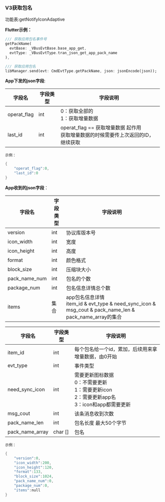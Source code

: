 ### V3获取包名


功能表:getNotifyIconAdaptive

**Flutter示例：**

```dart
/// 获取应用包名事件号
getPackName(
  evtBase: _VBusEvtBase.base_app_get,
  evtType: _VBusEvtType.tran_json_get_app_pack_name
),

/// 获取应用包名
libManager.send(evt: CmdEvtType.getPackName, json: jsonEncode(json));
```



**App下发的json字段**:

| 字段名      | 字段类型 | 字段说明                                                     |
| ----------- | -------- | ------------------------------------------------------------ |
| operat_flag | int      | 0：获取全部的<br />1：获取增量数据                           |
| last_id     | int      | operat_flag == 获取增量数据 起作用<br />获取增量数据的时候需要传上次返回的ID，继续获取 |

`示例：`

```c
{
    "operat_flag":0,
    "last_id":0
}
```

**App收到的json字段**：

| 字段名        | 字段类型 | 字段说明                                                     |
| ------------- | -------- | ------------------------------------------------------------ |
| version       | int      | 协议库版本号                                                 |
| icon_width    | int      | 宽度                                                         |
| icon_height   | int      | 高度                                                         |
| format        | int      | 颜色格式                                                     |
| block_size    | int      | 压缩块大小                                                   |
| pack_name_num | int      | 包名的个数                                                   |
| package_num   | int      | 包名信息详情总个数                                           |
| items         | 集合     | app包名信息详情<br />item_id & evt_type & need_sync_icon & msg_cout & pack_name_len & pack_name_array的集合 |

| 字段名          | 字段类型 | 字段说明                                                     |
| --------------- | -------- | ------------------------------------------------------------ |
| item_id         | int      | 每个包名给一个id，累加，后续用来拿增量数据，由0开始          |
| evt_type        | int      | 事件类型                                                     |
| need_sync_icon  | int      | 需要更新图标数据 <br />0：不需要更新 <br />1：需要更新icon<br />2：需要更新app名<br />3：icon和app都需要更新 |
| msg_cout        | int      | 该条消息收到次数                                             |
| pack_name_len   | int      | 包名长度 最大50个字节                                        |
| pack_name_array | char []  | 包名                                                         |

`示例：`

```c
{
    "version":0,
    "icon_width":200,
    "icon_height":120,
    "format":133,
    "block_size":1024,
    "pack_name_num":0,
    "package_num":0,
    "items":null
}
```

